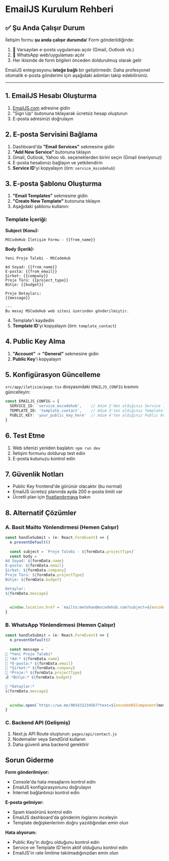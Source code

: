 # EmailJS Kurulum Rehberi

## ✅ Şu Anda Çalışır Durum

İletişim formu **şu anda çalışır durumda**! Form gönderildiğinde:
1. 📧 Varsayılan e-posta uygulaması açılır (Gmail, Outlook vb.)
2. 📱 WhatsApp web/uygulaması açılır
3. Her ikisinde de form bilgileri önceden doldurulmuş olarak gelir

EmailJS entegrasyonu **isteğe bağlı** bir geliştirmedir. Daha profesyonel otomatik e-posta gönderimi için aşağıdaki adımları takip edebilirsiniz.

---

## 1. EmailJS Hesabı Oluşturma

1. [EmailJS.com](https://www.emailjs.com/) adresine gidin
2. "Sign Up" butonuna tıklayarak ücretsiz hesap oluşturun
3. E-posta adresinizi doğrulayın

## 2. E-posta Servisini Bağlama

1. Dashboard'da **"Email Services"** sekmesine gidin
2. **"Add New Service"** butonuna tıklayın
3. Gmail, Outlook, Yahoo vb. seçeneklerden birini seçin (Gmail öneriyoruz)
4. E-posta hesabınızı bağlayın ve yetkilendirin
5. **Service ID**'yi kopyalayın (örn: `service_mscodehub`)

## 3. E-posta Şablonu Oluşturma

1. **"Email Templates"** sekmesine gidin
2. **"Create New Template"** butonuna tıklayın
3. Aşağıdaki şablonu kullanın:

### Template İçeriği:

**Subject (Konu):**
```
MSCodeHub İletişim Formu - {{from_name}}
```

**Body (İçerik):**
```
Yeni Proje Talebi - MSCodeHub

Ad Soyad: {{from_name}}
E-posta: {{from_email}}
Şirket: {{company}}
Proje Türü: {{project_type}}
Bütçe: {{budget}}

Proje Detayları:
{{message}}

---
Bu mesaj MSCodeHub web sitesi üzerinden gönderilmiştir.
```

4. Template'i kaydedin
5. **Template ID**'yi kopyalayın (örn: `template_contact`)

## 4. Public Key Alma

1. **"Account"** → **"General"** sekmesine gidin
2. **Public Key**'i kopyalayın

## 5. Konfigürasyon Güncelleme

`src/app/iletisim/page.tsx` dosyasındaki `EMAILJS_CONFIG` kısmını güncelleyin:

```typescript
const EMAILJS_CONFIG = {
  SERVICE_ID: 'service_mscodehub',    // Adım 2'den aldığınız Service ID
  TEMPLATE_ID: 'template_contact',    // Adım 3'ten aldığınız Template ID
  PUBLIC_KEY: 'your_public_key_here'  // Adım 4'ten aldığınız Public Key
}
```

## 6. Test Etme

1. Web sitenizi yeniden başlatın: `npm run dev`
2. İletişim formunu doldurup test edin
3. E-posta kutunuzu kontrol edin

## 7. Güvenlik Notları

- Public Key frontend'de görünür olacaktır (bu normal)
- EmailJS ücretsiz planında ayda 200 e-posta limiti var
- Ücretli plan için [fiyatlandırmaya](https://www.emailjs.com/pricing/) bakın

## 8. Alternatif Çözümler

### A. Basit Mailto Yönlendirmesi (Hemen Çalışır)
```typescript
const handleSubmit = (e: React.FormEvent) => {
  e.preventDefault()
  
  const subject = `Proje Talebi - ${formData.projectType}`
  const body = `
Ad Soyad: ${formData.name}
E-posta: ${formData.email}
Şirket: ${formData.company}
Proje Türü: ${formData.projectType}
Bütçe: ${formData.budget}

Detaylar:
${formData.message}
  `
  
  window.location.href = `mailto:metehan@mscodehub.com?subject=${encodeURIComponent(subject)}&body=${encodeURIComponent(body)}`
}
```

### B. WhatsApp Yönlendirmesi (Hemen Çalışır)
```typescript
const handleSubmit = (e: React.FormEvent) => {
  e.preventDefault()
  
  const message = `
🔹 *Yeni Proje Talebi*
👤 *Ad:* ${formData.name}
📧 *E-posta:* ${formData.email}
🏢 *Şirket:* ${formData.company}
💼 *Proje:* ${formData.projectType}
💰 *Bütçe:* ${formData.budget}

📝 *Detaylar:*
${formData.message}
  `
  
  window.open(`https://wa.me/905431234567?text=${encodeURIComponent(message)}`, '_blank')
}
```

### C. Backend API (Gelişmiş)
1. Next.js API Route oluşturun: `pages/api/contact.js`
2. Nodemailer veya SendGrid kullanın
3. Daha güvenli ama backend gerektirir

## Sorun Giderme

**Form gönderilmiyor:**
- Console'da hata mesajlarını kontrol edin
- EmailJS konfigürasyonunu doğrulayın
- İnternet bağlantınızı kontrol edin

**E-posta gelmiyor:**
- Spam klasörünü kontrol edin
- EmailJS dashboard'da gönderim loglarını inceleyin
- Template değişkenlerinin doğru yazıldığından emin olun

**Hata alıyorum:**
- Public Key'in doğru olduğunu kontrol edin
- Service ve Template ID'lerin aktif olduğunu kontrol edin
- EmailJS'in rate limitine takılmadığınızdan emin olun 